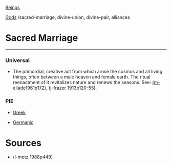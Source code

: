 [Beings](beings.md)

[Gods](deities.md)
/sacred-marriage,  divine-union, divine-pair, alliances

# Sacred Marriage

---

### Universal

- The primordial, creative act from which arose the cosmos and all living things, often between a male heaven and female earth. The ritual reenactment of it revitalizes nature and renews the seasons. See: [(m-eliade1961p172)]((m-eliade1961).md), [(j-frazer 1913p120-55)]((j-frazer1913).md). 

### PIE

- [Greek](sacred-marriage-greek.md)

- [Germanic](sacred-marriage-germanic.md)


 
# Sources

- (l-motz 1988p449)
